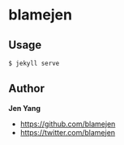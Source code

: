 # blamejen

## Usage

```bash
$ jekyll serve
```

## Author

**Jen Yang**
- <https://github.com/blamejen>
- <https://twitter.com/blamejen>